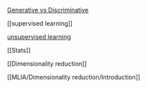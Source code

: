 [Generative vs Discriminative](MLIA/Generative%20vs%20Discriminative.md)  

[[supervised learning]]


[unsupervised learning](unsupervised%20learning.md)  

[[Stats]] 

[[Dimensionality reduction]]  

[[MLIA/Dimensionality reduction/Introduction]]